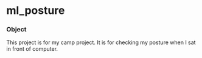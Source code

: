 # ml_posture

### Object
This project is for my camp project.
It is for checking my posture when I sat in front of computer.
